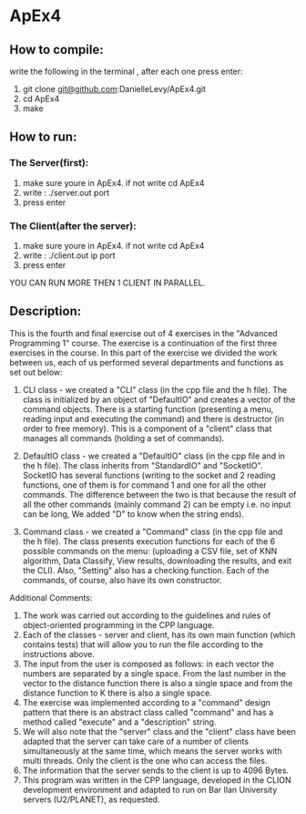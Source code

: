 # ApEx4
## How to compile:
write the following in the terminal , after each one press enter:

1. git clone git@github.com:DanielleLevy/ApEx4.git
2. cd ApEx4
3. make

## How to run:
### The Server(first):
1. make sure youre in ApEx4. if not write cd ApEx4
2. write :
./server.out port
3. press enter

### The Client(after the server):
1. make sure youre in ApEx4. if not write cd ApEx4
2. write :
./client.out ip port
3. press enter

YOU CAN RUN MORE THEN 1 CLIENT IN PARALLEL.


## Description:
This is the fourth and final exercise out of 4 exercises in the "Advanced Programming 1" course. The exercise is a continuation of the first three exercises in the course. In this part of the exercise we divided the work between us, each of us performed several departments and functions as set out below:

1. CLI class - we created a "CLI" class (in the cpp file and the h file). The class is initialized by an object of "DefaultIO" and creates a vector of the command objects. There is a starting function (presenting a menu, reading input and executing the command) and there is destructor (in order to free memory). This is a component of a "client" class that manages all commands (holding a set of commands).

2. DefaultIO class - we created a "DefaultIO" class (in the cpp file and in the h file). The class inherits from "StandardIO" and "SocketIO". SocketIO has several functions (writing to the socket and 2 reading functions, one of them is for command 1 and one for all the other commands. The difference between the two is that because the result of all the other commands (mainly command 2) can be empty i.e. no input can be long, We added "D" to know when the string ends).

3. Command class - we created a "Command" class (in the cpp file and the h file). The class presents execution functions for each of the 6 possible commands on the menu: (uploading a CSV file, set of KNN algorithm, Data Classify, View results, downloading the results, and exit the CLI). Also, "Setting" also has a checking function. Each of the commands, of course, also have its own constructor.

Additional Comments:

1. The work was carried out according to the guidelines and rules of object-oriented programming in the CPP language.
2. Each of the classes - server and client, has its own main function (which contains tests) that will allow you to run the file according to the instructions above.
3. The input from the user is composed as follows: in each vector the numbers are separated by a single space. From the last number in the vector to the distance function there is also a single space and from the distance function to K there is also a single space.
4. The exercise was implemented according to a "command" design pattern that there is an abstract class called "command" and has a method called "execute" and a "description" string.
5. We will also note that the "server" class and the "client" class have been adapted that the server can take care of a number of clients simultaneously at the same time, which means the server works with multi threads. Only the client is the one who can access the files.
6. The information that the server sends to the client is up to 4096 Bytes.
7. This program was written in the CPP language, developed in the CLION development environment and adapted to run on Bar Ilan University servers (U2/PLANET), as requested.
